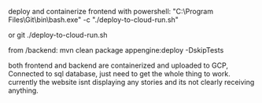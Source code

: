 deploy and containerize frontend with powershell: "C:\Program Files\Git\bin\bash.exe" -c "./deploy-to-cloud-run.sh"

or git ./deploy-to-cloud-run.sh

from /backend: mvn clean package appengine:deploy -DskipTests

both frontend and backend are containerized and uploaded to GCP, Connected to sql database, just need to get the whole thing to work. currently the website isnt displaying any stories and its not clearly receiving anything.